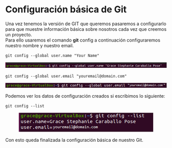 # Configuración básica de Git

Una vez tenemos la versión de GIT que queremos pasaremos a configurarlo para que muestre información básica sobre nosotros cada vez que creemos un proyecto.    
Para ello usaremos el comando **git** config a continuación configuraremos nuestro nombre y nuestro email.
```
git config --global user.name "Your Name"
```
<div align="center">
  <img src="Captura22.png">
</div>

```
git config --global user.email "youremail@domain.com"
```
<div align="center">
  <img src="Captura23.png">
</div>

Podemos ver los datos de configuración creados si escribimos lo siguiente:
```
git config --list
```
<div align="center">
  <img src="Captura24.png">
</div>

Con esto queda finalizada la configuración básica de nuestro Git.

